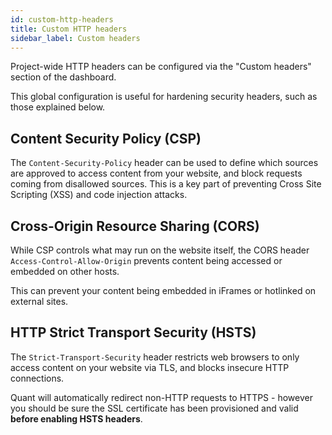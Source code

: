 ```yaml
---
id: custom-http-headers
title: Custom HTTP headers
sidebar_label: Custom headers
---
```


Project-wide HTTP headers can be configured via the "Custom headers" section of the dashboard.

This global configuration is useful for hardening security headers, such as those explained below.

## Content Security Policy (CSP)

The `Content-Security-Policy` header can be used to define which sources are approved to access content from your website, and block requests coming from disallowed sources. This is a key part of preventing Cross Site Scripting (XSS) and code injection attacks.

## Cross-Origin Resource Sharing (CORS)

While CSP controls what may run on the website itself, the CORS header `Access-Control-Allow-Origin` prevents content being accessed or embedded on other hosts.

This can prevent your content being embedded in iFrames or hotlinked on external sites.

## HTTP Strict Transport Security (HSTS)

The `Strict-Transport-Security` header restricts web browsers to only access content on your website via TLS, and blocks insecure HTTP connections.

Quant will automatically redirect non-HTTP requests to HTTPS - however you should be sure the SSL certificate has been provisioned and valid **before enabling HSTS headers**.